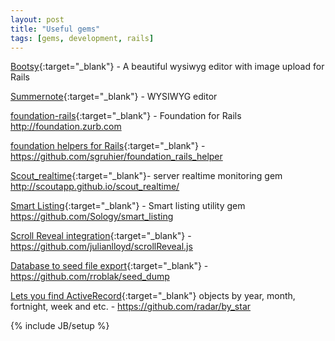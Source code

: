 ```yaml
---
layout: post
title: "Useful gems"
tags: [gems, development, rails]
---
```


[Bootsy](https://github.com/volmer/bootsy){:target="_blank"} - A beautiful wysiwyg editor with image upload for Rails

[Summernote](https://github.com/summernote/summernote-rails){:target="_blank"} - WYSIWYG editor

[foundation-rails](https://github.com/zurb/foundation-rails){:target="_blank"} - Foundation for Rails http://foundation.zurb.com

[foundation helpers for Rails](https://github.com/sgruhier/foundation_rails_helper){:target="_blank"} - https://github.com/sgruhier/foundation_rails_helper

[Scout_realtime](http://scoutapp.github.io/scout_realtime/){:target="_blank"}- server realtime monitoring gem http://scoutapp.github.io/scout_realtime/

[Smart Listing](http://showcase.sology.eu/smart_listing){:target="_blank"} - Smart listing utility gem https://github.com/Sology/smart_listing

[Scroll Reveal integration](http://scrollrevealjs.org/){:target="_blank"} - https://github.com/julianlloyd/scrollReveal.js

[Database to seed file export](https://github.com/rroblak/seed_dump){:target="_blank"} - https://github.com/rroblak/seed_dump

[Lets you find ActiveRecord](https://github.com/radar/by_star){:target="_blank"} objects by year, month, fortnight, week and etc. - https://github.com/radar/by_star

{% include JB/setup %}